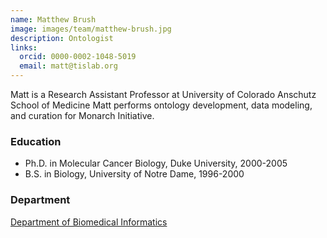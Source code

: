 ```yaml
---
name: Matthew Brush
image: images/team/matthew-brush.jpg
description: Ontologist
links:
  orcid: 0000-0002-1048-5019
  email: matt@tislab.org
---
```


Matt is a Research Assistant Professor at University of Colorado Anschutz School of Medicine
Matt performs ontology development, data modeling, and curation for Monarch Initiative.

### Education

- Ph.D. in Molecular Cancer Biology, Duke University, 2000-2005
- B.S. in Biology, University of Notre Dame, 1996-2000

### Department

[Department of Biomedical Informatics](https://medschool.cuanschutz.edu/dbmi)
